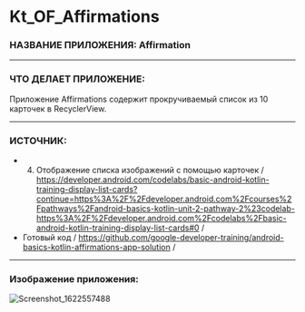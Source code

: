# Kt_OF_Affirmations

### НАЗВАНИЕ ПРИЛОЖЕНИЯ: Affirmation

------------------------------

### ЧТО ДЕЛАЕТ ПРИЛОЖЕНИЕ:

Приложение Affirmations содержит прокручиваемый список из 10 карточек в RecyclerView.

------------------------------

### ИСТОЧНИК:

* 4. Отображение списка изображений с помощью карточек / https://developer.android.com/codelabs/basic-android-kotlin-training-display-list-cards?continue=https%3A%2F%2Fdeveloper.android.com%2Fcourses%2Fpathways%2Fandroid-basics-kotlin-unit-2-pathway-2%23codelab-https%3A%2F%2Fdeveloper.android.com%2Fcodelabs%2Fbasic-android-kotlin-training-display-list-cards#0 /
* Готовый код / https://github.com/google-developer-training/android-basics-kotlin-affirmations-app-solution /

------------------------------

### Изображение приложения:

![Screenshot_1622557488](https://user-images.githubusercontent.com/77355204/120344740-86920700-c302-11eb-8c92-536ff5d77ffb.png)



